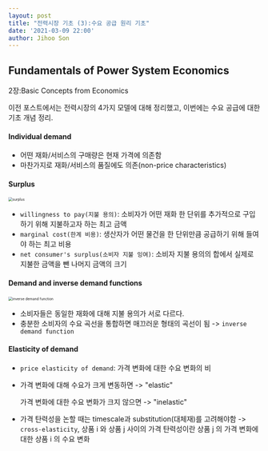```yaml
---
layout: post
title: "전력시장 기초 (3):수요 공급 원리 기초"
date: '2021-03-09 22:00'
author: Jihoo Son
---
```


## Fundamentals of Power System Economics



2장:Basic Concepts from Economics

이전 포스트에서는 전력시장의 4가지 모델에 대해 정리했고, 이번에는 수요 공급에 대한 기초 개념 정리.

#### Individual demand

* 어떤 재화/서비스의 구매량은 현재 가격에 의존함
* 마찬가지로 재화/서비스의 품질에도 의존(non-price characteristics)



#### Surplus

<img src="https://cdn.corporatefinanceinstitute.com/assets/consumer-surplus.png" alt="surplus" style="zoom:50%;" />



* `willingness to pay(지불 용의)`: 소비자가 어떤 재화 한 단위를 추가적으로 구입하기 위해 지불하고자 하는 최고 금액
* `marginal cost(한계 비용)`: 생산자가 어떤 물건을 한 단위만큼 공급하기 위해 들여야 하는 최고 비용
* `net consumer's surplus(소비자 지불 잉여)`: 소비자 지불 용의의 합에서 실제로 지불한 금액을 뺀 나머지 금액의 크기

#### Demand and inverse demand functions

<img src="https://www.researchgate.net/profile/Hirbod_Assa/publication/276423901/figure/fig2/AS:667667484639254@1536195741860/The-inverse-demand-curve-for-the-market-without-speculative-activity-solid-line-and.png" alt="inverse demand function" style="zoom:50%;" />



* 소비자들은 동일한 재화에 대해 지불 용의가 서로 다르다.
* 충분한 소비자의 수요 곡선을 통합하면 매끄러운 형태의 곡선이 됨 -> `inverse demand function`



#### Elasticity of demand

* `price elasticity of demand`: 가격 변화에 대한 수요 변화의 비

* 가격 변화에 대해 수요가 크게 변동하면 -> "elastic"

  가격 변화에 대한 수요 변화가 크지 않으면 -> "inelastic"

* 가격 탄력성을 논할 때는 timescale과 substitution(대체재)를 고려해야함 -> `cross-elasticity`, 상품 i 와 상품 j 사이의 가격 탄력성이란 상품 j 의 가격 변화에 대한 상품 i 의 수요 변화